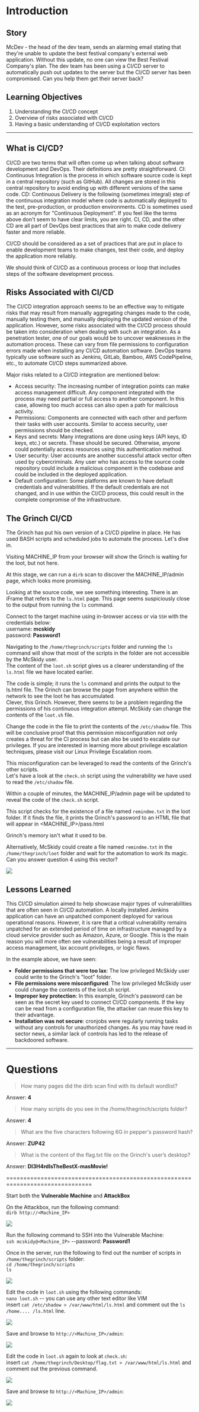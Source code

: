 # Introduction

## Story

McDev - the head of the dev team, sends an alarming email stating that they're unable to update the best festival company's external web application. Without this update, no one can view the Best Festival Company's plan. The dev team has been using a CI/CD server to automatically push out updates to the server but the CI/CD server has been compromised. Can you help them get their server back?

## Learning Objectives

1. Understanding the CI/CD concept
2. Overview of risks associated with CI/CD
3. Having a basic understanding of CI/CD exploitation vectors

--- 

## What is CI/CD?

CI/CD are two terms that will often come up when talking about software development and DevOps. Their definitions are pretty straightforward.
CI: Continuous Integration is the process in which software source code is kept in a central repository (such as GitHub). All changes are stored in this central repository to avoid ending up with different versions of the same code.
CD: Continuous Delivery is the following (sometimes integral) step of the continuous integration model where code is automatically deployed to the test, pre-production, or production environments. CD is sometimes used as an acronym for "Continuous Deployment". If you feel like the terms above don't seem to have clear limits, you are right. CI, CD, and the other CD are all part of DevOps best practices that aim to make code delivery faster and more reliable.

CI/CD should be considered as a set of practices that are put in place to enable development teams to make changes, test their code, and deploy the application more reliably.

We should think of CI/CD as a continuous process or loop that includes steps of the software development process.

## Risks Associated with CI/CD

The CI/CD integration approach seems to be an effective way to mitigate risks that may result from manually aggregating changes made to the code, manually testing them, and manually deploying the updated version of the application. However, some risks associated with the CI/CD process should be taken into consideration when dealing with such an integration. As a penetration tester, one of our goals would be to uncover weaknesses in the automation process. These can vary from file permissions to configuration errors made when installing any CI/CD automation software. DevOps teams typically use software such as Jenkins, GitLab, Bamboo, AWS CodePipeline, etc., to automate CI/CD steps summarized above.

Major risks related to a CI/CD integration are mentioned below:  
- Access security: The increasing number of integration points can make access management difficult. Any component integrated with the process may need partial or full access to another component. In this case, allowing too much access can also open a path for malicious activity.
- Permissions: Components are connected with each other and perform their tasks with user accounts. Similar to access security, user permissions should be checked.
- Keys and secrets: Many integrations are done using keys (API keys, ID keys, etc.) or secrets. These should be secured. Otherwise, anyone could potentially access resources using this authentication method.
- User security: User accounts are another successful attack vector often used by cybercriminals. Any user who has access to the source code repository could include a malicious component in the codebase and could be included in the deployed application.
- Default configuration: Some platforms are known to have default credentials and vulnerabilities. If the default credentials are not changed, and in use within the CI/CD process, this could result in the complete compromise of the infrastructure.

## The Grinch CI/CD

The Grinch has put his own version of a CI/CD pipeline in place. He has used BASH scripts and scheduled jobs to automate the process. Let's dive in.

Visiting MACHINE_IP from your browser will show the Grinch is waiting for the loot, but not here.

At this stage, we can run a `dirb` scan to discover the MACHINE_IP/admin page, which looks more promising.

Looking at the source code, we see something interesting. There is an iFrame that refers to the `ls.html` page. This page seems suspiciously close to the output from running the `ls` command.

Connect to the target machine using in-browser access or via `SSH` with the credentials below:  
username: **mcskidy**  
password: **Password1**

Navigating to the `/home/thegrinch/scripts` folder and running the `ls` command will show that most of the scripts in the folder are not accessible by the McSkidy user.  
The content of the `loot.sh` script gives us a clearer understanding of the `ls.html` file we have located earlier.

The code is simple; it runs the `ls` command and prints the output to the ls.html file. The Grinch can browse the page from anywhere within the network to see the loot he has accumulated.  
Clever, this Grinch. However, there seems to be a problem regarding the permissions of his continuous integration attempt. McSkidy can change the contents of the `loot.sh` file.

Change the code in the file to print the contents of the `/etc/shadow` file. This will be conclusive proof that this permission misconfiguration not only creates a threat for the CI process but can also be used to escalate our privileges. If you are interested in learning more about privilege escalation techniques, please visit our Linux Privilege Escalation room.

This misconfiguration can be leveraged to read the contents of the Grinch's other scripts.  
Let's have a look at the `check.sh` script using the vulnerability we have used to read the `/etc/shadow` file.

Within a couple of minutes, the MACHINE_IP/admin page will be updated to reveal the code of the `check.sh` script.

This script checks for the existence of a file named `remindme.txt` in the loot folder. If it finds the file, it prints the Grinch's password to an HTML file that will appear in <MACHINE_IP>/pass.html

Grinch's memory isn't what it used to be.

Alternatively, McSkidy could create a file named `remindme.txt` in the `/home/thegrinch/loot` folder and wait for the automation to work its magic.
Can you answer question 4 using this vector?

![](./res/sample1.png)

## Lessons Learned

This CI/CD simulation aimed to help showcase major types of vulnerabilities that are often seen in CI/CD automation. A locally installed Jenkins application can have an unpatched component deployed for various operational reasons. However, it is rare that a critical vulnerability remains unpatched for an extended period of time on infrastructure managed by a cloud service provider such as Amazon, Azure, or Google. This is the main reason you will more often see vulnerabilities being a result of improper access management, lax account privileges, or logic flaws.

In the example above, we have seen:  
- **Folder permissions that were too lax**: The low privileged McSkidy user could write to the Grinch's "loot" folder.
- **File permissions were misconfigured**: The low privileged McSkidy user could change the contents of the loot.sh script.
- **Improper key protection**: In this example, Grinch's password can be seen as the secret key used to connect CI/CD components. If the key can be read from a configuration file, the attacker can reuse this key to their advantage.
- **Installation was not secure**: cronjobs were regularly running tasks without any controls for unauthorized changes. As you may have read in sector news, a similar lack of controls has led to the release of backdoored software.

---
# Questions

> How many pages did the dirb scan find with its default wordlist?

Answer: **4**

> How many scripts do you see in the /home/thegrinch/scripts folder?

Answer: **4**

> What are the five characters following $6$G in pepper's password hash?

Answer: **ZUP42**

> What is the content of the flag.txt file on the Grinch's user’s desktop?

Answer: **DI3H4rdIsTheBestX-masMovie!**

===============================================================================

Start both the **Vulnerable Machine** and **AttackBox**

On the Attackbox, run the following command:  
`dirb http://<Machine_IP>`

![](./res/answer1.png)

Run the following command to SSH into the Vulnerable Machine:  
`ssh mcskidy@<Machine_IP>` --password: **Password1**

Once in the server, run the following to find out the number of scripts in `/home/thegrinch/scripts` folder:  
`cd /home/thegrinch/scripts`  
`ls`  

![](./res/answer2.png)

Edit the code in `loot.sh` using the following commands:  
`nano loot.sh` -- you can use any other text editor like VIM  
insert `cat /etc/shadow > /var/www/html/ls.html` and comment out the `ls /home.... /ls.html` line.

![](./res/answer3.png)

Save and browse to `http://<Machine_IP>/admin`:  

![](./res/answer4.png)


Edit the code in `loot.sh` again to look at `check.sh`:  
insert `cat /home/thegrinch/Desktop/flag.txt > /var/www/html/ls.html` and comment out the previous command.

![](./res/answer5.png)

Save and browse to `http://<Machine_IP>/admin`:  

![](./res/answer6.png)


